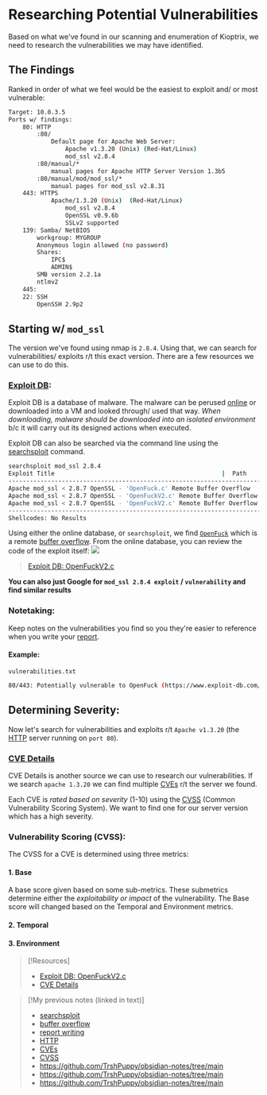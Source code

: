 
# Researching Potential Vulnerabilities
Based on what we've found in our scanning and enumeration of Kioptrix, we need to research the vulnerabilities we may have identified.
## The Findings
Ranked in order of what we feel would be the easiest to exploit and/ or most vulnerable:
```bash
Target: 10.0.3.5
Ports w/ findings:
	80: HTTP
		:80/
			Default page for Apache Web Server:
				Apache v1.3.20 (Unix) (Red-Hat/Linux)
				mod_ssl v2.8.4
		:80/manual/*
			manual pages for Apache HTTP Server Version 1.3b5
		:80/manual/mod/mod_ssl/*
			manual pages for mod_ssl v2.8.31
	443: HTTPS
			Apache/1.3.20 (Unix)  (Red-Hat/Linux) 
				mod_ssl v2.8.4 
				OpenSSL v0.9.6b
				SSLv2 supported
	139: Samba/ NetBIOS
		workgroup: MYGROUP
		Anonymous login allowed (no password)
		Shares:
			IPC$
			ADMIN$
		SMB version 2.2.1a
		ntlmv2
	445: 
	22: SSH
		OpenSSH 2.9p2 
```
## Starting w/ `mod_ssl`
The version we've found using nmap is `2.8.4`. Using that, we can search for vulnerabilities/ exploits r/t this exact version. There are a few resources we can use to do this.
### [Exploit DB](/cybersecurity/tools/reverse-engineering/exploit-db.md):
Exploit DB is a database of malware. The malware can be perused [online](https://www.exploit-db.com/exploits/764) or downloaded into a VM and looked through/ used that way. *When downloading, malware should be downloaded into an isolated environment* b/c it will carry out its designed actions when executed.

Exploit DB can also be searched via the command line using the [searchsploit](/cybersecurity/tools/reverse-engineering/searchsploit.md) command.
```bash
searchsploit mod_ssl 2.8.4
Exploit Title                                               |  Path
--------------------------------------------------------------------------------------
Apache mod_ssl < 2.8.7 OpenSSL - 'OpenFuck.c' Remote Buffer Overflow                                                                              | unix/remote/21671.c
Apache mod_ssl < 2.8.7 OpenSSL - 'OpenFuckV2.c' Remote Buffer Overflow (1)                                                                        | unix/remote/764.c
Apache mod_ssl < 2.8.7 OpenSSL - 'OpenFuckV2.c' Remote Buffer Overflow (2)                                                                        | unix/remote/47080.c
--------------------------------------------------------------------------------------
Shellcodes: No Results
```
Using either the online database, or `searchsploit`, we find [`OpenFuck`](/cybersecurity/vulnerabilities/openfuck.md) which is a remote [buffer overflow](/cybersecurity/TTPs/exploitation/buffer-overflow.md). From the online database, you can review the code of the exploit itself:
![](nested-repos/PNPT-study-guide/PNPT-pics/researching-vulns-1.png)
> [Exploit DB: OpenFuckV2.c](https://www.exploit-db.com/exploits/764)

**You can also just Google for `mod_ssl 2.8.4 exploit` / `vulnerability` and find similar results**
### Notetaking:
Keep notes on the vulnerabilities you find so you they're easier to reference when you write your [report](/cybersecurity/pen-testing/report-writing.md).
#### Example:
`vulnerabilities.txt`
```bash
80/443: Potentially vulnerable to OpenFuck (https://www.exploit-db.com/exploits/764)
```
## Determining Severity:
Now let's search for vulnerabilities and exploits r/t `Apache v1.3.20` (the [HTTP](/networking/protocols/HTTP.md) server running on `port 80`).
### [CVE Details](https://cvedetails.com)
CVE Details is another source we can use to research our vulnerabilities. If we search `apache 1.3.20` we can find multiple [CVEs](/cybersecurity/literature/CVEs.md) r/t the server we found.

Each CVE is *rated based on severity* (1-10) using the [CVSS](/cybersecurity/literature/CVSS.md) (Common Vulnerability Scoring System). We want to find one for our server version which has a high severity.
### Vulnerability Scoring (CVSS):
The CVSS for a CVE is determined using three metrics:
#### 1. Base
A base score given based on some sub-metrics. These submetrics determine  either the *exploitability or impact* of the vulnerability. The Base score will changed based on the Temporal and Environment metrics.
#### 2. Temporal
#### 3. Environment



> [!Resources]
> - [Exploit DB: OpenFuckV2.c](https://www.exploit-db.com/exploits/764)
> - [CVE Details](https://cvedetails.com)

> [!My previous notes (linked in text)]
> - [searchsploit](https://github.com/TrshPuppy/obsidian-notes/tree/main/cybersecurity/tools/reverse-engineering/searchsploit.md)
> - [buffer overflow](https://github.com/TrshPuppy/obsidian-notes/tree/main/cybersecurity/TTPs/exploitation/buffer-overflow.md)
> - [report writing](https://github.com/TrshPuppy/obsidian-notes/tree/main/cybersecurity/pen-testing/report-writing.md)
> - [HTTP](https://github.com/TrshPuppy/obsidian-notes/tree/main/networking/protocols/HTTP.md)
> - [CVEs](https://github.com/TrshPuppy/obsidian-notes/tree/main/cybersecurity/literature/CVEs.md)
> - [CVSS](https://github.com/TrshPuppy/obsidian-notes/tree/main/cybersecurity/literature/CVSS.md) 
> - https://github.com/TrshPuppy/obsidian-notes/tree/main
> - https://github.com/TrshPuppy/obsidian-notes/tree/main
> - https://github.com/TrshPuppy/obsidian-notes/tree/main


